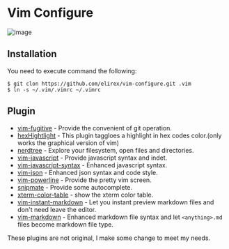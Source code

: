 Vim Configure
============

![image](https://elirex.github.io/repo/Vim-Configure/vim.png)


## Installation
You need to execute command the following:

```shellscript
$ git clon https://github.com/elirex/vim-configure.git .vim
$ ln -s ~/.vim/.vimrc ~/.vimrc
```

## Plugin
- [vim-fugitive](https://github.com/topoe/vim-figitive) - Provide the convenient of git operation.
- [hexHightlight](https://github.com/vim-scripts/hexHighlight.vim) - This plugin taggloes a highlight in hex codes color.(only works the graphical version of vim)
- [nerdtree](https://github.com/scrooloose/nerdtree) - Explore your filesystem, open files and directories.
- [vim-javascript](https://github.com/pagloss/vim-javascript) - Provide javascript syntax and indet.
- [vim-javascript-syntax](https://github.com/jelera/vim-javascript-syntax) - Enhanced javascript syntax.
- [vim-json](https://github.com/elzr/vim-json) - Enhanced json syntax and code style.
- [vim-powerline](https://github.com/Lokaltog/vim-powerline) - Provide the pretty vim screen.
- [snipmate](https://github.com/msanders/snipmate.vim) - Provide some autocomplete.
- [xterm-color-table](https://github.com/guns/xterm-color-table.vim) - show the xterm color table.
- [vim-instant-markdown](https://github.com/suan/vim-instant-markdown) - Let you instant preview markdown files and don't need leave the editor.
- [vim-markdown](https://github.com/tpope/vim-markdown) - Enhanced markdown file syntax and let `<anything>.md` files become markdown file type.

These plugins are not original, I make some change to meet my needs.
